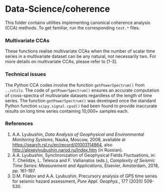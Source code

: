 # Data-Science/coherence
This folder contains utilities implementing canonical coherence analysis (CCA) methods. To get familiar, run the corresponding `test.*` files.

### Multivariate CCAs
These functions realise multivariate CCAs when the number of scalar time series in a multivariate dataset can be any natural, not necessarily two. For more details on multivariate CCAs, please refer to [1-3].

### Technical issues
The Python CCA codes involve the function `getPowerSpectrum()` from `../utils`. The code of `getPowerSpectrum()` ensures an accurate computation of cross-spectra of multivariate datasets regardless of the length of time series. The function `getPowerSpectrum()` was developed once the standard Python function `scipy.signal.cpsd()` had been found to provide inaccurate results on long time series containing 10,000+ samples each.

### References
1. A.A. Lyubushin, *Data Analysis of Geophysical and Environmental Monitoring Systems*, Nauka, Moscow, 2008, available at https://search.rsl.ru/en/record/01003114864, also http://alexeylyubushin.narod.ru/Index.htm (in Russian).
2. A.A. Lyubushin, Synchronization of Geophysical Fields Fluctuations, in: T. Chelidze, L. Telesca and F. Vallianatos (eds.), *Complexity of Seismic Time Series: Measurement and Applications*, Elsevier, Amsterdam, 2018, pp. 161-197.
3. D.M. Filatov and A.A. Lyubushin, Precursory analysis of GPS time series for seismic hazard assessment, *Pure Appl. Geophys.*, 177 (2020) 509-530.

